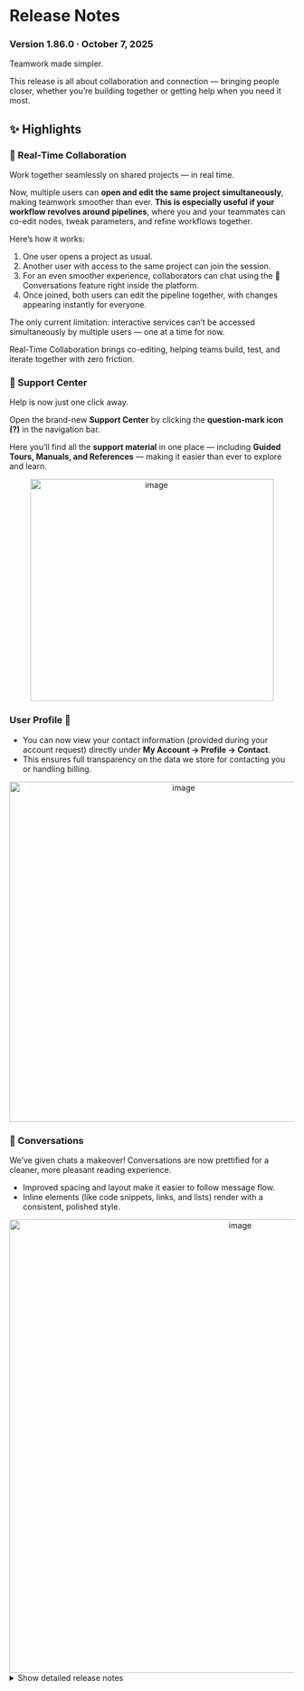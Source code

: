# Release Notes

### Version 1.86.0 · October 7, 2025

Teamwork made simpler.

This release is all about collaboration and connection — bringing people closer, whether you’re building together or getting help when you need it most.

## ✨ Highlights

### 🤝 Real-Time Collaboration

Work together seamlessly on shared projects — in real time.

Now, multiple users can **open and edit the same project simultaneously**, making teamwork smoother than ever. **This is especially useful if your workflow revolves around pipelines**, where you and your teammates can co-edit nodes, tweak parameters, and refine workflows together.

Here’s how it works:
1. One user opens a project as usual.
2. Another user with access to the same project can join the session.
3. For an even smoother experience, collaborators can chat using the 💬 Conversations feature right inside the platform.
4. Once joined, both users can edit the pipeline together, with changes appearing instantly for everyone.

The only current limitation: interactive services can’t be accessed simultaneously by multiple users — one at a time for now.

Real-Time Collaboration brings co-editing, helping teams build, test, and iterate together with zero friction.


### 🛟 Support Center

Help is now just one click away.

Open the brand-new **Support Center** by clicking the **question-mark icon (?)** in the navigation bar.

Here you’ll find all the **support material** in one place — including **Guided Tours, Manuals, and References** — making it easier than ever to explore and learn.

<div align="center">
  <img width="430" height="392" alt="image" src="https://github.com/user-attachments/assets/ae0b181a-86af-4f45-b78e-2e51b9c89697" />
</div>

### User Profile 👤
* You can now view your contact information (provided during your account request) directly under **My Account → Profile → Contact**.
* This ensures full transparency on the data we store for contacting you or handling billing.

<div align="center">
  <img width="600px" alt="image" src="https://github.com/user-attachments/assets/e42aa7b2-c9f6-475b-8cfa-34aff78a8adb" />
</div>

### 💬 Conversations
We’ve given chats a makeover! Conversations are now prettified for a cleaner, more pleasant reading experience.
- Improved spacing and layout make it easier to follow message flow.
- Inline elements (like code snippets, links, and lists) render with a consistent, polished style.

<div align="center">
  <img width="800px" alt="image" src="https://github.com/user-attachments/assets/0cfdda6b-6e43-4a70-9351-002ddc6ffb6a" />
</div>



<details>
<summary>Show detailed release notes</summary>

## What's Changed
* ⚠️🎨✨ Execute the api-server's `run` and `map` function api endpoints in celery worker by @bisgaard-itis in https://github.com/ITISFoundation/osparc-simcore/pull/8233
* ✨ [Frontend] OEC to Support chat by @odeimaiz in https://github.com/ITISFoundation/osparc-simcore/pull/8288
* 🎨 Use FogBugz client to create support request (⚠️) by @matusdrobuliak66 in https://github.com/ITISFoundation/osparc-simcore/pull/8293
* Add a function_job_list_with_status endpoint   🎨 by @wvangeit in https://github.com/ITISFoundation/osparc-simcore/pull/8278
* ✨ dynamic-scheduler prerequisites  ⚠️🚨 by @GitHK in https://github.com/ITISFoundation/osparc-simcore/pull/8287
* 🐛🎨Do not fail a pipeline when the clusters-keeper or the computational backend in general is not reachable for short time 🚨 by @sanderegg in https://github.com/ITISFoundation/osparc-simcore/pull/8286
* ✨ Support center: extend response model of `get profile` endpoint with support group info by @pcrespov in https://github.com/ITISFoundation/osparc-simcore/pull/8294
* ✨ [Frontend] Support: Book a call by @odeimaiz in https://github.com/ITISFoundation/osparc-simcore/pull/8297
* ✨E2E: Added initial skeleton for testing MMUX services in E2E tests by @sanderegg in https://github.com/ITISFoundation/osparc-simcore/pull/8301
* 🐛Director-v2: fix empty arguments for `max` method by @sanderegg in https://github.com/ITISFoundation/osparc-simcore/pull/8308
* Fix python client wrt function job status   🐛 by @wvangeit in https://github.com/ITISFoundation/osparc-simcore/pull/8309
* ✨  Add Optional Contact Information Fields to `get_profile` Response by @pcrespov in https://github.com/ITISFoundation/osparc-simcore/pull/8300
* 🎨 Run each job creation as a single task in `api-worker` by @bisgaard-itis in https://github.com/ITISFoundation/osparc-simcore/pull/8306
* 🎨 [Frontend] Display Contact information by @odeimaiz in https://github.com/ITISFoundation/osparc-simcore/pull/8302
* ♻️ Refactors studies-dispatcher before extending nih portal's views api (🚨) by @pcrespov in https://github.com/ITISFoundation/osparc-simcore/pull/8257
* [Frontend] e2e: IDs for MetaModeling by @odeimaiz in https://github.com/ITISFoundation/osparc-simcore/pull/8310
* 🎨 [Frontend] All users know about the Support group by @odeimaiz in https://github.com/ITISFoundation/osparc-simcore/pull/8305
* 🐛 [Frontend] FIXES: Add nodes by @odeimaiz in https://github.com/ITISFoundation/osparc-simcore/pull/8312
* 🎨 Allow headers and random body generation in single endpoint locust test by @bisgaard-itis in https://github.com/ITISFoundation/osparc-simcore/pull/8318
* 🎨 Enhance account request emails to reduce invitation errors by @pcrespov in https://github.com/ITISFoundation/osparc-simcore/pull/8317
* ✨Clusters-keeper: Add new ENV to test different configurations by @sanderegg in https://github.com/ITISFoundation/osparc-simcore/pull/8304
* 🎨 [Frontend] Enh: Show Tags filter only in the Tutorials tab by @odeimaiz in https://github.com/ITISFoundation/osparc-simcore/pull/8320
* 🎨 Add env var for setting number of threads in api-server celery worker by @bisgaard-itis in https://github.com/ITISFoundation/osparc-simcore/pull/8298
* 🎨Maintenance & Performance: Properly setup asyncpg DB engine by @sanderegg in https://github.com/ITISFoundation/osparc-simcore/pull/8322
* 🎨 Only run a single function at a time in map endpoint by @bisgaard-itis in https://github.com/ITISFoundation/osparc-simcore/pull/8327
* 🎨 [Frontend] UX: Join project with assigned wallet by @odeimaiz in https://github.com/ITISFoundation/osparc-simcore/pull/8324
* 🐛 [Frontend] Add new parameter from node's inputs by @odeimaiz in https://github.com/ITISFoundation/osparc-simcore/pull/8332
* Add a check_write_permissions option to update function job/out  🐛  by @wvangeit in https://github.com/ITISFoundation/osparc-simcore/pull/8325
* ✅ Add parametrizable load tests for function interface by @bisgaard-itis in https://github.com/ITISFoundation/osparc-simcore/pull/8326
* 🎨 added docker hub registry auth to director-v2 when creating services ⚠️ by @GitHK in https://github.com/ITISFoundation/osparc-simcore/pull/8321
* 🎨 [Frontend] Event-driven patch regardless of whether RTC is enabled by @odeimaiz in https://github.com/ITISFoundation/osparc-simcore/pull/8328
* 🐛🎨⚗️Computational backend stability:  improvements step 1 by @sanderegg in https://github.com/ITISFoundation/osparc-simcore/pull/8323
* 🎨 [Frontend] Hide some pages in Study/Template details when user has no write access by @odeimaiz in https://github.com/ITISFoundation/osparc-simcore/pull/8331
* ✨  Support Center: Gives Read Access to Support Users to User Accounts and Product Details by @pcrespov in https://github.com/ITISFoundation/osparc-simcore/pull/8313
* 🎨E2E: add create study, create function, start mmux by @sanderegg in https://github.com/ITISFoundation/osparc-simcore/pull/8311
* 🎨 [Frontend] Distinguish product groups (Everyone/Public and Support) by @odeimaiz in https://github.com/ITISFoundation/osparc-simcore/pull/8335
* ✨ Create custom generate json schema for resolving references by @bisgaard-itis in https://github.com/ITISFoundation/osparc-simcore/pull/8295
* 🐛🎨Computational backend stability: improvements step 2 by @sanderegg in https://github.com/ITISFoundation/osparc-simcore/pull/8341
* ⬆️ Upgrade traefik to `v3.5.2` by @YuryHrytsuk in https://github.com/ITISFoundation/osparc-simcore/pull/8343
* Fix job_task_id not found if db doesnt have the field    🐛  🚑️ by @wvangeit in https://github.com/ITISFoundation/osparc-simcore/pull/8347
* ✨ Check for associated jobs when deleting a function by @giancarloromeo in https://github.com/ITISFoundation/osparc-simcore/pull/8342
* ✨ [Frontend] Delete Functions by @odeimaiz in https://github.com/ITISFoundation/osparc-simcore/pull/8351
* ✨ [Frontend] Support users can access other users extra data by @odeimaiz in https://github.com/ITISFoundation/osparc-simcore/pull/8339
* Bump actions/setup-python from 5 to 6 by @dependabot[bot] in https://github.com/ITISFoundation/osparc-simcore/pull/8329
* Bump actions/setup-node from 4.4.0 to 5.0.0 by @dependabot[bot] in https://github.com/ITISFoundation/osparc-simcore/pull/8330
* ♻️[Maintenance]: Improve RPC Server Logging and Error Handling by @pcrespov in https://github.com/ITISFoundation/osparc-simcore/pull/8346
* 🎨 [Frontend] Enhanced Support Center by @odeimaiz in https://github.com/ITISFoundation/osparc-simcore/pull/8353
* 🎨 [Frontend] Remove S4L's border and Enhance PO Center by @odeimaiz in https://github.com/ITISFoundation/osparc-simcore/pull/8359
* 🎨 Unmarks WEBSERVER_REALTIME_COLLABORATION as dev feature ⚠️ by @pcrespov in https://github.com/ITISFoundation/osparc-simcore/pull/8348
* 🎨 Added user identifiers to the `UserAccountGet`model by @pcrespov in https://github.com/ITISFoundation/osparc-simcore/pull/8358
* 🐛 Ensure consistent Celery task cancellation by @giancarloromeo in https://github.com/ITISFoundation/osparc-simcore/pull/8354
* 🎨 [Frontend] Enh: User Account UI by @odeimaiz in https://github.com/ITISFoundation/osparc-simcore/pull/8361
* 🐛 Ensure proper Redis client shutdown in Celery by @giancarloromeo in https://github.com/ITISFoundation/osparc-simcore/pull/8237
* 🎨🐛 Fix filtering bug in celery tasks by @bisgaard-itis in https://github.com/ITISFoundation/osparc-simcore/pull/8355
* 🎨 Cleanup test in celery library by @bisgaard-itis in https://github.com/ITISFoundation/osparc-simcore/pull/8364
* ♻️ Refactor Models, Schema Validation, and DB Utilities (Spin-off 1 from PR #8141) by @pcrespov in https://github.com/ITISFoundation/osparc-simcore/pull/8360
* ♻️Maintenance: improve cancellation error handling by @sanderegg in https://github.com/ITISFoundation/osparc-simcore/pull/8367
* ♻️ [Maintenance] Refactor Tests Utilities and Typing (Spin-off 2 from PR #8141) by @pcrespov in https://github.com/ITISFoundation/osparc-simcore/pull/8368
* 🎨 [Frontend] Support center feedback by @odeimaiz in https://github.com/ITISFoundation/osparc-simcore/pull/8362
* 🐛 Update API keys uniqueness constraint (🗃️) by @giancarloromeo in https://github.com/ITISFoundation/osparc-simcore/pull/8363
* 🎨 Makes removal of long running tasks faster by @GitHK in https://github.com/ITISFoundation/osparc-simcore/pull/8350
* 🎨 allow support user to patch conversation by @matusdrobuliak66 in https://github.com/ITISFoundation/osparc-simcore/pull/8372
* ♻️🐛 Use celery task manager in function job task client service by @bisgaard-itis in https://github.com/ITISFoundation/osparc-simcore/pull/8352
* 🎨 [Frontend] Suport Center: Chat bubble and Fogbugz link by @odeimaiz in https://github.com/ITISFoundation/osparc-simcore/pull/8369
* 🐛 Celery tasks aborted after submission by @giancarloromeo in https://github.com/ITISFoundation/osparc-simcore/pull/8371
* 🎨 Computational backend performance: improvements step1 by @sanderegg in https://github.com/ITISFoundation/osparc-simcore/pull/8349
* 🐛 Add `task_manager` to api-worker by @bisgaard-itis in https://github.com/ITISFoundation/osparc-simcore/pull/8373
* 🎨Computational backend: performance improvements step2 - autoscaling shall ask dask to retire nodes only if necessary by @sanderegg in https://github.com/ITISFoundation/osparc-simcore/pull/8374
* ♻️Maintenance: multiple improvements after debugging session by @sanderegg in https://github.com/ITISFoundation/osparc-simcore/pull/8370
* ♻️Maintenance: fix generation of service names by @sanderegg in https://github.com/ITISFoundation/osparc-simcore/pull/8377
* 🐛 Minor fixes for the function api by @bisgaard-itis in https://github.com/ITISFoundation/osparc-simcore/pull/8376
* ⚗️ [Frontend] PoC: Rocket preview by @odeimaiz in https://github.com/ITISFoundation/osparc-simcore/pull/8378
* 🎨♻️Computational backend: stability improvements step 4 by @sanderegg in https://github.com/ITISFoundation/osparc-simcore/pull/8380
* 🎨 Increase timeout in map load test by @bisgaard-itis in https://github.com/ITISFoundation/osparc-simcore/pull/8385
* 🐛RabbitMQ client: prevent crashing consumer if channel is closed by @sanderegg in https://github.com/ITISFoundation/osparc-simcore/pull/8382
* ⬆️🔨 upgrade cache cleanup script by @sanderegg in https://github.com/ITISFoundation/osparc-simcore/pull/8390
* 🐛Dask-sidecar: added a larger timeout when pulling images by @sanderegg in https://github.com/ITISFoundation/osparc-simcore/pull/8389
* ⚗️ [Frontend] Integrate the 3rd party Appointment Booking tool by @odeimaiz in https://github.com/ITISFoundation/osparc-simcore/pull/8391
* 🐛 [Frontend] Fix: Crop long parameter values by @odeimaiz in https://github.com/ITISFoundation/osparc-simcore/pull/8393
* 🐛Computational backend: fix issue where job_id is inexistent + logs improvements by @sanderegg in https://github.com/ITISFoundation/osparc-simcore/pull/8395
* 🎨Computational backend: improvements step 5 by @sanderegg in https://github.com/ITISFoundation/osparc-simcore/pull/8396
* 🎨Computational backend: improvements step 6 by @sanderegg in https://github.com/ITISFoundation/osparc-simcore/pull/8397
* 🐛 [Frontend] Fix/hide support buttons by @odeimaiz in https://github.com/ITISFoundation/osparc-simcore/pull/8399
* 🎨Computational backend: stability improvements step7 by @sanderegg in https://github.com/ITISFoundation/osparc-simcore/pull/8400
* 🐛 [Frontend] Fix workbench by @odeimaiz in https://github.com/ITISFoundation/osparc-simcore/pull/8402
* 🐛 Adds user to project rooms on websocket reconnect by @matusdrobuliak66 in https://github.com/ITISFoundation/osparc-simcore/pull/8407
* 🐛🎨 [Frontend] RTC: Reload project after websocket reconnection by @odeimaiz in https://github.com/ITISFoundation/osparc-simcore/pull/8406
* 🎨Computational backend: stability improvements step8 🚨 by @sanderegg in https://github.com/ITISFoundation/osparc-simcore/pull/8401
* 🐛Fix possible race condition in distributed semaphore initialization by @sanderegg in https://github.com/ITISFoundation/osparc-simcore/pull/8411



**Full Changelog**: https://github.com/ITISFoundation/osparc-simcore/compare/v1.85.0...v1.86.0

**Release Issue**: https://github.com/ITISFoundation/osparc-simcore/issues/8338
</details>





